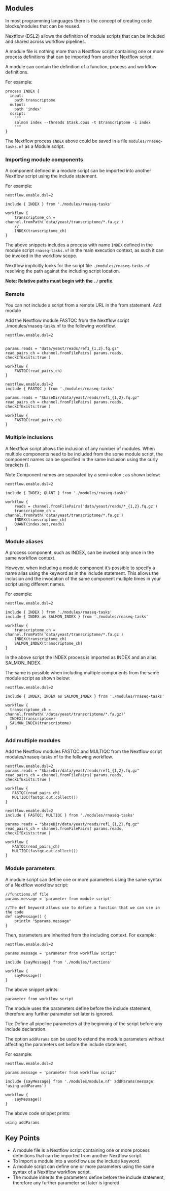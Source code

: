 ## Modules

In most programming languages there is the concept of creating code blocks/modules that can be reused.

Nextflow (DSL2) allows the definition of module scripts that can be included and shared across workflow pipelines.

A module file is nothing more than a Nextflow script containing one or more process definitions that can be imported from another Nextflow script.

A module can contain the definition of a function, process and workflow definitions.

For example:
```
process INDEX {
  input:
    path transcriptome
  output:
    path 'index'
  script:
    """
    salmon index --threads $task.cpus -t $transcriptome -i index
    """
}
```

The Nextflow process `INDEX` above could be saved in a file `modules/rnaseq-tasks.nf` as a Module script.

### Importing module components

A component defined in a module script can be imported into another Nextflow script using the include statement.

For example:
```
nextflow.enable.dsl=2

include { INDEX } from './modules/rnaseq-tasks'

workflow {
    transcriptome_ch = channel.fromPath('data/yeast/transcriptome/*.fa.gz')
    //
    INDEX(transcriptome_ch)
}
```
The above snippets includes a process with name `INDEX` defined in the module script `rnaseq-tasks.nf` in the main execution context, as such it can be invoked in the workflow scope.

Nextflow implicitly looks for the script file `./modules/rnaseq-tasks.nf` resolving the path against the including script location.

**Note: Relative paths must begin with the `./` prefix**.

### Remote

You can not include a script from a remote URL in the from statement.
Add module

Add the Nextflow module FASTQC from the Nextflow script ./modules/rnaseq-tasks.nf to the following workflow.
```
nextflow.enable.dsl=2


params.reads = "data/yeast/reads/ref1_{1,2}.fq.gz"
read_pairs_ch = channel.fromFilePairs( params.reads, checkIfExists:true )

workflow {
    FASTQC(read_pairs_ch)
}
```
```
nextflow.enable.dsl=2
include { FASTQC } from './modules/rnaseq-tasks'

params.reads = "$baseDir/data/yeast/reads/ref1_{1,2}.fq.gz"
read_pairs_ch = channel.fromFilePairs( params.reads, checkIfExists:true )

workflow {
    FASTQC(read_pairs_ch)
}
```
### Multiple inclusions

A Nextflow script allows the inclusion of any number of modules. When multiple components need to be included from the some module script, the component names can be specified in the same inclusion using the curly brackets {}.

Note Component names are separated by a semi-colon ; as shown below:
```
nextflow.enable.dsl=2

include { INDEX; QUANT } from './modules/rnaseq-tasks'

workflow {
    reads = channel.fromFilePairs('data/yeast/reads/*_{1,2}.fq.gz')
    transcriptome_ch = channel.fromPath('data/yeast/transcriptome/*.fa.gz')
    INDEX(transcriptome_ch)
    QUANT(index.out,reads)
}
```
### Module aliases

A process component, such as INDEX, can be invoked only once in the same workflow context.

However, when including a module component it’s possible to specify a name alias using the keyword as in the include statement. This allows the inclusion and the invocation of the same component multiple times in your script using different names.

For example:
```
nextflow.enable.dsl=2

include { INDEX } from './modules/rnaseq-tasks'
include { INDEX as SALMON_INDEX } from './modules/rnaseq-tasks'

workflow {
    transcriptome_ch = channel.fromPath('data/yeast/transcriptome/*.fa.gz')
    INDEX(transcriptome_ch)
    SALMON_INDEX(transcriptome_ch)
}
```
In the above script the INDEX process is imported as INDEX and an alias SALMON_INDEX.

The same is possible when including multiple components from the same module script as shown below:
```
nextflow.enable.dsl=2

include { INDEX; INDEX as SALMON_INDEX } from './modules/rnaseq-tasks'

workflow {
  transcriptome_ch = channel.fromPath('/data/yeast/transcriptome/*.fa.gz)'
  INDEX(transcriptome)
  SALMON_INDEX(transcriptome)
}
```
### Add multiple modules

Add the Nextflow modules FASTQC and MULTIQC from the Nextflow script modules/rnaseq-tasks.nf to the following workflow.
```
nextflow.enable.dsl=2
params.reads = "$baseDir/data/yeast/reads/ref1_{1,2}.fq.gz"
read_pairs_ch = channel.fromFilePairs( params.reads, checkIfExists:true )

workflow {
   FASTQC(read_pairs_ch)
   MULTIQC(fastqc.out.collect())
}
```
```
nextflow.enable.dsl=2
include { FASTQC; MULTIQC } from './modules/rnaseq-tasks'

params.reads = "$baseDir/data/yeast/reads/ref1_{1,2}.fq.gz"
read_pairs_ch = channel.fromFilePairs( params.reads, checkIfExists:true )

workflow {
   FASTQC(read_pairs_ch)
   MULTIQC(fastqc.out.collect())
}
```

### Module parameters

A module script can define one or more parameters using the same syntax of a Nextflow workflow script:
```
//functions.nf file
params.message = 'parameter from module script'

//The def keyword allows use to define a function that we can use in the code
def sayMessage() {
    println "$params.message"
}
```
Then, parameters are inherited from the including context. For example:
```
nextflow.enable.dsl=2

params.message = 'parameter from workflow script'

include {sayMessage} from './modules/functions'

workflow {
    sayMessage()
}
```
The above snippet prints:
```
parameter from workflow script
```
The module uses the parameters define before the include statement, therefore any further parameter set later is ignored.

Tip: Define all pipeline parameters at the beginning of the script before any include declaration.

The option `addParams` can be used to extend the module parameters without affecting the parameters set before the include statement.

For example:
```
nextflow.enable.dsl=2

params.message = 'parameter from workflow script'

include {sayMessage} from './modules/module.nf' addParams(message: 'using addParams')

workflow {
    sayMessage()
}
```
The above code snippet prints:
```
using addParams
```
## Key Points
- A module file is a Nextflow script containing one or more process definitions that can be imported from another Nextflow script.
- To import a module into a workflow use the include keyword.
- A module script can define one or more parameters using the same syntax of a Nextflow workflow script.
- The module inherits the parameters define before the include statement, therefore any further parameter set later is ignored.


